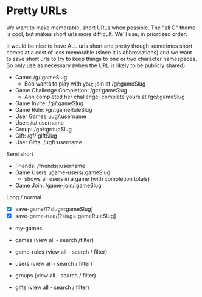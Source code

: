 # Pretty URLs

We want to make memorable, short URLs when possible. The "all G" theme is
 cool, but makes short urls more difficult. We'll use, in priortized order:

It would be nice to have ALL urls short and pretty though sometimes short comes
 at a cost of less memorable (since it is abbreviations) and we want to save
 short urls to try to keep things to one or two character namespaces. So only
 use as necessary (when the URL is likely to be publicly shared).

- Game: /g/:gameSlug
  - Bob wants to play with you; join at /g/:gameSlug
- Game Challenge Completion: /gc/:gameSlug
  - Ann completed her challenge; complete yours at /gc/:gameSlug
- Game Invite: /gi/:gameSlug
- Game Rule: /gr/:gameRuleSlug
- User Games: /ug/:username
- User: /u/:username
- Group: /gp/:groupSlug
- Gift: /gf/:giftSlug
- User Gifts: /ugf/:username


Semi short

- Friends: /friends/:username
- Game Users: /game-users/:gameSlug
  - shows all users in a game (with completion totals)
- Game Join: /game-join/:gameSlug


Long / normal

- [x] save-game/[?slug=:gameSlug]
- [x] save-game-rule/[?slug=:gameRuleSlug]

- my-games

- games (view all - search /filter)
- game-rules (view all - search / filter)
- users (view all - search / filter)
- groups (view all - search / filter)
- gifts (view all - search / filter)